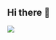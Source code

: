 ## Hi there 👋
<a href="https://github.com/anuraghazra/github-readme-stats">
<img align="left" src="https://github-readme-stats.vercel.app/api?username=liumy-lay&show_icons=true&title_color=ffffff&icon_color=ffffff&text_color=ffffff&bg_color=D80835" />
</a>
<br clear="left"/>
<br clear="left"/>

<!--START_SECTION:waka-->
<!--END_SECTION:waka-->

